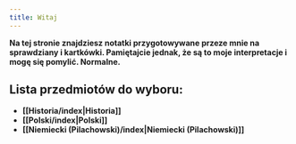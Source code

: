 ```yaml
---
title: Witaj
---
```


**Na tej stronie znajdziesz notatki przygotowywane przeze mnie na sprawdziany i kartkówki. Pamiętajcie jednak, że są to moje interpretacje i mogę się pomylić. Normalne.**

## Lista przedmiotów do wyboru:
- **[[Historia/index|Historia]]**
- **[[Polski/index|Polski]]**
- **[[Niemiecki (Pilachowski)/index|Niemiecki (Pilachowski)]]**